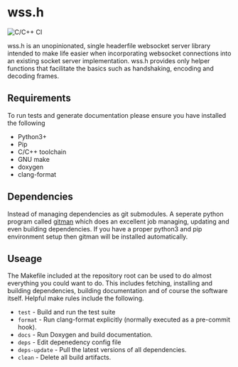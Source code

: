 # wss.h
![C/C++ CI](https://github.com/mrpossoms/clbp/workflows/C/C++%20CI/badge.svg)

wss.h is an unopinionated, single headerfile websocket server library intended to make life easier when incorporating websocket connections into an existing socket server implementation. wss.h provides only helper functions that facilitate the basics such as handshaking, encoding and decoding frames. 

## Requirements

To run tests and generate documentation please ensure you have installed the following
* Python3+
* Pip
* C/C++ toolchain
* GNU make
* doxygen
* clang-format

## Dependencies

Instead of managing dependencies as git submodules. A seperate python program
called [gitman](https://github.com/jacebrowning/gitman) which does an excellent
job managing, updating and even building dependencies. If you have a proper
python3 and pip environment setup then gitman will be installed automatically.


## Useage

The Makefile included at the repository root can be used to do almost
everything you could want to do. This includes fetching, installing and
building dependencies, building documentation and of course the software
itself. Helpful make rules include the following.

* `test` - Build and run the test suite
* `format` - Run clang-format explicitly (normally executed as a pre-commit
  hook).
* `docs` - Run Doxygen and build documentation.
* `deps` - Edit depenedency config file
* `deps-update` - Pull the latest versions of all dependencies.
* `clean` - Delete all build artifacts.
